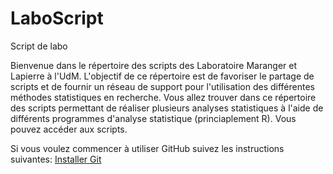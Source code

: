 # LaboScript
Script de labo


Bienvenue dans le répertoire des scripts des Laboratoire Maranger et Lapierre à l'UdM. L'objectif de ce répertoire est de favoriser le partage de scripts et de fournir un réseau de support pour l'utilisation des différentes méthodes statistiques en recherche. 
Vous allez trouver dans ce répertoire des scripts permettant de réaliser plusieurs analyses statistiques à l'aide de différents programmes d'analyse statistique (princiaplement R). Vous pouvez accéder aux scripts.

Si vous voulez commencer à utiliser GitHub suivez les instructions suivantes: [Installer Git](https://github.com/RichardLaBrie/LaboScript/blob/master/InstructionsGit.md)
 
